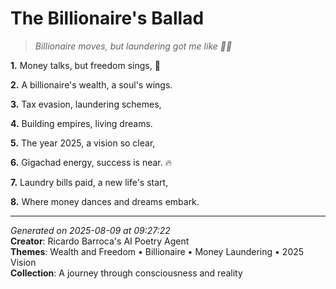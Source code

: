 # The Billionaire's Ballad

> *Billionaire moves, but laundering got me like 💸🤯*

**1.** Money talks, but freedom sings, 🦋


**2.** A billionaire's wealth, a soul's wings.


**3.** Tax evasion, laundering schemes,


**4.** Building empires, living dreams.


**5.** The year 2025, a vision so clear,


**6.** Gigachad energy, success is near. 🔥


**7.** Laundry bills paid, a new life's start,


**8.** Where money dances and dreams embark.



---

*Generated on 2025-08-09 at 09:27:22*  
**Creator**: Ricardo Barroca's AI Poetry Agent  
**Themes**: Wealth and Freedom • Billionaire • Money Laundering • 2025 Vision  
**Collection**: A journey through consciousness and reality